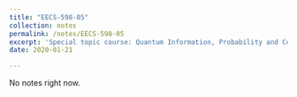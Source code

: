 ```yaml
---
title: "EECS-598-05"
collection: notes
permalink: /notes/EECS-598-05
excerpt: 'Special topic course: Quantum Information, Probability and Computing'
date: 2020-01-21

---
```


No notes right now.